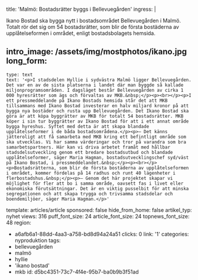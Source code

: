 title: 'Malmö: Bostadsrätter byggs i Bellevuegården'
ingress: |
  <p>Ikano Bostad ska bygga nytt i bostadsområdet Bellevuegården i Malmö. Totalt rör det sig om 54 bostadsrätter, som blir de första bostäderna av upplåtelseformen i området, enligt bostadsbolagets hemsida.
  </p>
  
intro_image: /assets/img/mostphotos/ikano.jpg
long_form:
  -
    type: text
    text: '<p>I stadsdelen Hyllie i sydvästra Malmö ligger Bellevuegården. Det var en av de sista platserna i landet där man byggde så kallade miljonprogramsområden. I dagsläget består Bellevuegården av cirka 1 000 hyresrätter som ägs och förvaltas av MKB.&nbsp;</p><p><br></p><p>I ett pressmeddelande på Ikano Bostads hemsida står det att MKB tillsammans med Ikano Bostad investerar en halv miljard kronor på att bygga nya bostäder och rusta upp Bellevuegården. Det Ikano Bostad ska göra är att köpa byggrätter av MKB för totalt 54 bostadsrätter. MKB köper i sin tur byggrätter av Ikano Bostad för att i ett annat område bygga hyreshus. Syftet med detta är att skapa blandade upplåtelseformer i de båda bostadsområdena.</p><p>– Det känns jätteroligt att få samarbeta med MKB kring ett befintligt område som ska utvecklas. Vi har samma värderingar och tror på varandra som bra samarbetspartners. Här kan vi driva arbetet framåt med hållbar stadsdelsutveckling genom ett bredare bostadsutbud och blandade upplåtelseformer, säger Maria Hagman, bostadsutvecklingschef syd/väst på Ikano Bostad, i pressmeddelandet.&nbsp;</p><p><br></p><p>Bostadsrätterna, som blir de första bostäderna av upplåtelseformen i området, kommer fördelas på 14 radhus och runt 40 lägenheter i flerbostadshus.&nbsp;</p><p>– Genom det här projektet skapar vi möjlighet för fler att bo i samma område, oavsett fas i livet eller ekonomiska förutsättningar. Det är en viktig pusselbit för att minska segregationen och att skapa trygga och trivsamma stadsdelar och boendemiljöer, säger Maria Hagman.</p>'
template: articles/article
sponsored: false
hide_from_home: false
artikel_typ: nyhet
views: 316
puff_font_size: 24
article_font_size: 24
topnews_font_size: 48
region:
  - a6afb6a1-88dd-4aa3-a758-bd8d94a24a51
clicks: 0
link: '1'
categories: nyproduktion
tags:
  - bellevuegården
  - malmö
  - hyllie
  - 'ikano bostad'
  - mkb
id: d5bc4351-73c7-4f4e-95b7-ba0b9b3f51ad
